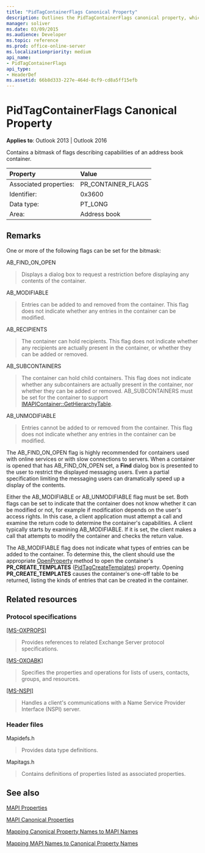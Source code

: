 ```yaml
---
title: "PidTagContainerFlags Canonical Property"
description: Outlines the PidTagContainerFlags canonical property, which contains a bitmask of flags describing capabilities of an address book container.
manager: soliver
ms.date: 03/09/2015
ms.audience: Developer
ms.topic: reference
ms.prod: office-online-server
ms.localizationpriority: medium
api_name:
- PidTagContainerFlags
api_type:
- HeaderDef
ms.assetid: 66b8d333-227e-464d-8cf9-cd8a5ff15efb
---
```


# PidTagContainerFlags Canonical Property

  
  
**Applies to**: Outlook 2013 | Outlook 2016 
  
Contains a bitmask of flags describing capabilities of an address book container. 
  
|Property|Value|
|:-----|:-----|
|Associated properties:  <br/> |PR_CONTAINER_FLAGS  <br/> |
|Identifier:  <br/> |0x3600  <br/> |
|Data type:  <br/> |PT_LONG  <br/> |
|Area:  <br/> |Address book  <br/> |
   
## Remarks

One or more of the following flags can be set for the bitmask:
  
AB_FIND_ON_OPEN 
  
> Displays a dialog box to request a restriction before displaying any contents of the container. 
    
AB_MODIFIABLE 
  
> Entries can be added to and removed from the container. This flag does not indicate whether any entries in the container can be modified.
    
AB_RECIPIENTS 
  
> The container can hold recipients. This flag does not indicate whether any recipients are actually present in the container, or whether they can be added or removed. 
    
AB_SUBCONTAINERS 
  
> The container can hold child containers. This flag does not indicate whether any subcontainers are actually present in the container, nor whether they can be added or removed. AB_SUBCONTAINERS must be set for the container to support [IMAPIContainer::GetHierarchyTable](imapicontainer-gethierarchytable.md). 
    
AB_UNMODIFIABLE 
  
> Entries cannot be added to or removed from the container. This flag does not indicate whether any entries in the container can be modified. 
    
The AB_FIND_ON_OPEN flag is highly recommended for containers used with online services or with slow connections to servers. When a container is opened that has AB_FIND_ON_OPEN set, a **Find** dialog box is presented to the user to restrict the displayed messaging users. Even a partial specification limiting the messaging users can dramatically speed up a display of the contents. 
  
Either the AB_MODIFIABLE or AB_UNMODIFIABLE flag must be set. Both flags can be set to indicate that the container does not know whether it can be modified or not, for example if modification depends on the user's access rights. In this case, a client application must attempt a call and examine the return code to determine the container's capabilities. A client typically starts by examining AB_MODIFIABLE. If it is set, the client makes a call that attempts to modify the container and checks the return value. 
  
The AB_MODIFIABLE flag does not indicate what types of entries can be added to the container. To determine this, the client should use the appropriate [OpenProperty](imapiprop-openproperty.md) method to open the container's **PR_CREATE_TEMPLATES** ([PidTagCreateTemplates](pidtagcreatetemplates-canonical-property.md)) property. Opening **PR_CREATE_TEMPLATES** causes the container's one-off table to be returned, listing the kinds of entries that can be created in the container. 
  
## Related resources

### Protocol specifications

[[MS-OXPROPS]](https://msdn.microsoft.com/library/f6ab1613-aefe-447d-a49c-18217230b148%28Office.15%29.aspx)
  
> Provides references to related Exchange Server protocol specifications.
    
[[MS-OXOABK]](https://msdn.microsoft.com/library/f4cf9b4c-9232-4506-9e71-2270de217614%28Office.15%29.aspx)
  
> Specifies the properties and operations for lists of users, contacts, groups, and resources.
    
[[MS-NSPI]](https://msdn.microsoft.com/library/6dd0a3ea-b4d4-4a73-a857-add03a89a543%28Office.15%29.aspx)
  
> Handles a client's communications with a Name Service Provider Interface (NSPI) server.
    
### Header files

Mapidefs.h
  
> Provides data type definitions.
    
Mapitags.h
  
> Contains definitions of properties listed as associated properties.
    
## See also



[MAPI Properties](mapi-properties.md)
  
[MAPI Canonical Properties](mapi-canonical-properties.md)
  
[Mapping Canonical Property Names to MAPI Names](mapping-canonical-property-names-to-mapi-names.md)
  
[Mapping MAPI Names to Canonical Property Names](mapping-mapi-names-to-canonical-property-names.md)

